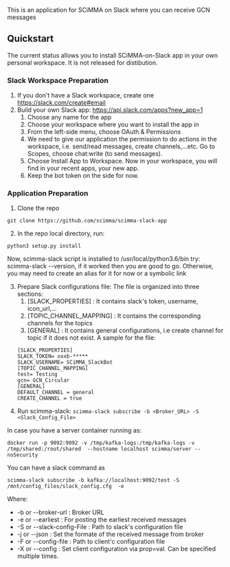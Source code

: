 This is an application for SCiMMA on Slack where you can receive GCN messages

## Quickstart 

The current status allows you to install SCiMMA-on-Slack app in your own personal workspace. It is not released for distibution.

### Slack Workspace Preparation
 1. If you don't have a Slack workspace, create one https://slack.com/create#email
 2. Build your own Slack app: https://api.slack.com/apps?new_app=1
    1. Choose any name for the app
    2. Choose your workspace where you want to install the app in
    3. From the left-side menu, choose OAuth & Permissions
    4. We need to give our application the permission to do actions in the workspace, i.e. send/read messages, create channels,...etc. Go to Scopes, choose chat:write (to send messages). 
    5. Choose Install App to Workspace. Now in your workspace, you will find in your recent apps, your new app.
    6. Keep the bot token on the side for now.
    
### Application Preparation    
1. Clone the repo
```
git clone https://github.com/scimma/scimma-slack-app
```
2. In the repo local directory, run:
```
python3 setup.py install
```
Now, scimma-slack script is installed to /usr/local/python3.6/bin
try: scimma-slack --version, if it worked then you are good to go. Otherwise, you may need to create an alias for it for now or a symbolic link

3. Prepare Slack configurations file:
    The file is organized into three sections:
    1. [SLACK_PROPERTIES] : It contains slack's token, username, icon_url,...
    2. [TOPIC_CHANNEL_MAPPING] : It contains the corresponding channels for the topics
    3. [GENERAL] : It contains general configurations, i.e create channel for topic if it does not exist.
 A sample for the file:
    ``` 
    [SLACK_PROPERTIES]
    SLACK_TOKEN= xoxb-*****
    SLACK_USERNAME= SCiMMA_SlackBot
    [TOPIC_CHANNEL_MAPPING]
    test= Testing
    gcn= GCN_Circular
    [GENERAL]
    DEFAULT_CHANNEL = general
    CREATE_CHANNEL = true
    ```    
4. Run scimma-slack:
     ``` scimma-slack subscribe -b <Broker_URL> -S <Slack_Config_File> ```

In case you have a server container running as: 

```docker run -p 9092:9092 -v /tmp/kafka-logs:/tmp/kafka-logs -v /tmp/shared:/root/shared  --hostname localhost scimma/server --noSecurity```

You can have a slack command as

```scimma-slack subscribe -b kafka://localhost:9092/test -S /mnt/config_files/slack_config.cfg  -e```

Where:
* -b or --broker-url : Broker URL
* -e or --earliest : For posting the earliest received messages
* -S or --slack-config-File : Path to slack's configuration file
* -j or --json : Set the formate of the received message from broker
* -F or --config-file : Path to client'c configuration file
* -X or --config : Set client configuration via prop=val. Can be specified multiple times.

